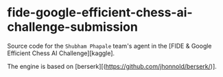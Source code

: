 # fide-google-efficient-chess-ai-challenge-submission

Source code for the `Shubham Phapale` team's agent in the [FIDE & Google Efficient Chess AI Challenge][kaggle].

The engine is based on [berserk][(https://github.com/jhonnold/berserk/)].
